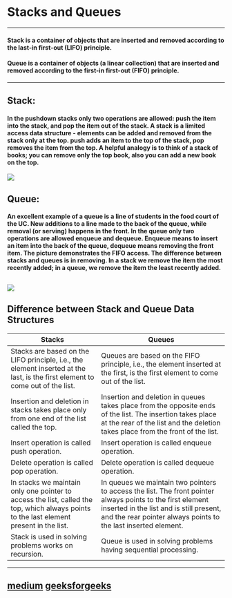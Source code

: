 # Stacks and Queues
---
#### Stack is a container of objects that are inserted and removed according to the last-in first-out (LIFO) principle.

#### Queue is a container of objects (a linear collection) that are inserted and removed according to the first-in first-out (FIFO) principle.
---
## Stack:
#### In the pushdown stacks only two operations are allowed: push the item into the stack, and pop the item out of the stack. A stack is a limited access data structure - elements can be added and removed from the stack only at the top. push adds an item to the top of the stack, pop removes the item from the top. A helpful analogy is to think of a stack of books; you can remove only the top book, also you can add a new book on the top.
![](https://everythingcomputerscience.com/images/stackImg.jpg)


## Queue:
#### An excellent example of a queue is a line of students in the food court of the UC. New additions to a line made to the back of the queue, while removal (or serving) happens in the front. In the queue only two operations are allowed enqueue and dequeue. Enqueue means to insert an item into the back of the queue, dequeue means removing the front item. The picture demonstrates the FIFO access. The difference between stacks and queues is in removing. In a stack we remove the item the most recently added; in a queue, we remove the item the least recently added.

![](https://everythingcomputerscience.com/images/queueImg.jpg)
---


## Difference between Stack and Queue Data Structures 

| Stacks | Queues |
| -------  |------|
| Stacks are based on the LIFO principle, i.e., the element inserted at the last, is the first element to come out of the list. | Queues are based on the FIFO principle, i.e., the element inserted at the first, is the first element to come out of the list. |
| Insertion and deletion in stacks takes place only from one end of the list called the top. | Insertion and deletion in queues takes place from the opposite ends of the list. The insertion takes place at the rear of the list and the deletion takes place from the front of the list. |
| Insert operation is called push operation. | Insert operation is called enqueue operation. |
| Delete operation is called pop operation. | Delete operation is called dequeue operation. |
| In stacks we maintain only one pointer to access the list, called the top, which always points to the last element present in the list. | In queues we maintain two pointers to access the list. The front pointer always points to the first element inserted in the list and is still present, and the rear pointer always points to the last inserted element. |
| Stack is used in solving problems works on recursion. | Queue is used in solving problems having sequential processing. |


---
[medium](https://medium.com)
[geeksforgeeks](https://www.geeksforgeeks.org/)
---
